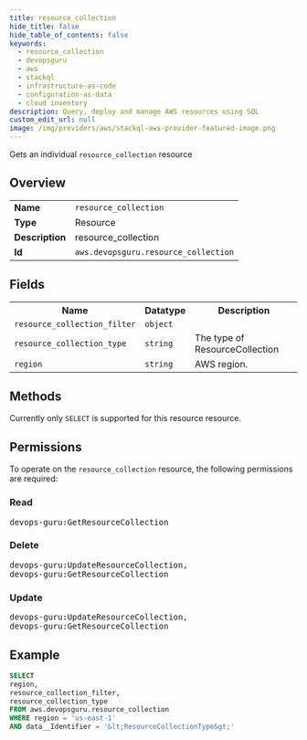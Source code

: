 ```yaml
---
title: resource_collection
hide_title: false
hide_table_of_contents: false
keywords:
  - resource_collection
  - devopsguru
  - aws
  - stackql
  - infrastructure-as-code
  - configuration-as-data
  - cloud inventory
description: Query, deploy and manage AWS resources using SQL
custom_edit_url: null
image: /img/providers/aws/stackql-aws-provider-featured-image.png
---
```

Gets an individual <code>resource_collection</code> resource

## Overview
<table><tbody>
<tr><td><b>Name</b></td><td><code>resource_collection</code></td></tr>
<tr><td><b>Type</b></td><td>Resource</td></tr>
<tr><td><b>Description</b></td><td>resource_collection</td></tr>
<tr><td><b>Id</b></td><td><code>aws.devopsguru.resource_collection</code></td></tr>
</tbody></table>

## Fields
<table><tbody>
<tr><th>Name</th><th>Datatype</th><th>Description</th></tr>
<tr><td><code>resource_collection_filter</code></td><td><code>object</code></td><td></td></tr>
<tr><td><code>resource_collection_type</code></td><td><code>string</code></td><td>The type of ResourceCollection</td></tr>
<tr><td><code>region</code></td><td><code>string</code></td><td>AWS region.</td></tr>

</tbody></table>

## Methods
Currently only <code>SELECT</code> is supported for this resource resource.

## Permissions

To operate on the <code>resource_collection</code> resource, the following permissions are required:

### Read
<pre>
devops-guru:GetResourceCollection</pre>

### Delete
<pre>
devops-guru:UpdateResourceCollection,
devops-guru:GetResourceCollection</pre>

### Update
<pre>
devops-guru:UpdateResourceCollection,
devops-guru:GetResourceCollection</pre>


## Example
```sql
SELECT
region,
resource_collection_filter,
resource_collection_type
FROM aws.devopsguru.resource_collection
WHERE region = 'us-east-1'
AND data__Identifier = '&lt;ResourceCollectionType&gt;'
```
